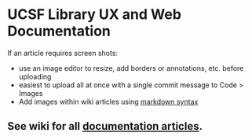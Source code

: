# UCSF Library UX and Web Documentation

If an article requires screen shots:
- use an image editor to resize, add borders or annotations, etc. before uploading 
- easiest to upload all at once with a single commit message to Code > Images 
- Add images within wiki articles using [markdown syntax](https://github.com/adam-p/markdown-here/wiki/Markdown-Cheatsheet#images)

## See wiki for all [documentation articles](https://github.com/mizejewski/UCSF-Library-UX-and-Web-Documentation/wiki).
